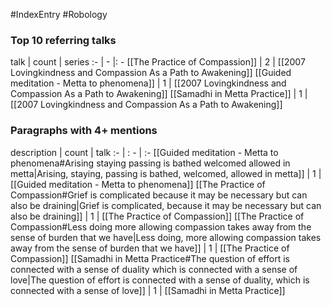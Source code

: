 #IndexEntry #Robology

### Top 10 referring talks
talk | count | series
:- | - |: -
[[The Practice of Compassion]] | 2 | [[2007 Lovingkindness and Compassion As a Path to Awakening]]
[[Guided meditation - Metta to phenomena]] | 1 | [[2007 Lovingkindness and Compassion As a Path to Awakening]]
[[Samadhi in Metta Practice]] | 1 | [[2007 Lovingkindness and Compassion As a Path to Awakening]]

### Paragraphs with 4+ mentions
description | count | talk
:- | : - | :-
[[Guided meditation - Metta to phenomena#Arising staying passing is bathed welcomed allowed in metta\|Arising, staying, passing is bathed, welcomed, allowed in metta]] | 1 | [[Guided meditation - Metta to phenomena]]
[[The Practice of Compassion#Grief is complicated because it may be necessary but can also be draining\|Grief is complicated, because it may be necessary but can also be draining]] | 1 | [[The Practice of Compassion]]
[[The Practice of Compassion#Less doing more allowing compassion takes away from the sense of burden that we have\|Less doing, more allowing compassion takes away from the sense of burden that we have]] | 1 | [[The Practice of Compassion]]
[[Samadhi in Metta Practice#The question of effort is connected with a sense of duality which is connected with a sense of love\|The question of effort is connected with a sense of duality, which is connected with a sense of love]] | 1 | [[Samadhi in Metta Practice]]

